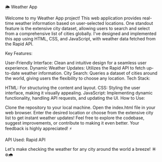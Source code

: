 🌦️ Weather App

Welcome to my Weather App project! This web application provides real-time weather information based on user-selected locations. One standout feature is the extensive city dataset, allowing users to search and select from a comprehensive list of cities globally. I've designed and implemented this app using HTML, CSS, and JavaScript, with weather data fetched from the Rapid API.

Key Features:

User-Friendly Interface: Clean and intuitive design for a seamless user experience.
Dynamic Weather Updates: Utilizes the Rapid API to fetch up-to-date weather information.
City Search: Queries a dataset of cities around the world, giving users the flexibility to choose any location.
Tech Stack:

HTML: For structuring the content and layout.
CSS: Styling the user interface, making it visually appealing.
JavaScript: Implementing dynamic functionality, handling API requests, and updating the UI.
How to Use:

Clone the repository to your local machine.
Open the index.html file in your web browser.
Enter the desired location or choose from the extensive city list to get instant weather updates!
Feel free to explore the codebase, suggest improvements, or contribute to making it even better. Your feedback is highly appreciated! ⚡

API Used: Rapid API

Let's make checking the weather for any city around the world a breeze! ☀️❄️🌧️
